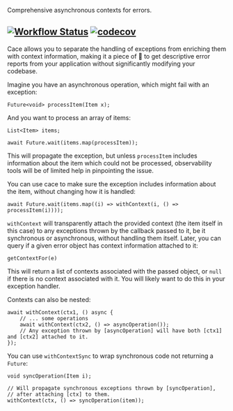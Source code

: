 Comprehensive asynchronous contexts for errors.

## [![Workflow Status](https://github.com/mstniy/cace.dart/actions/workflows/tests.yml/badge.svg)](https://github.com/mstniy/cace.dart/actions?query=branch%3Amaster+workflow%3Atests) [![codecov](https://codecov.io/github/mstniy/cace.dart/graph/badge.svg?token=VVG1YCC1FL)](https://codecov.io/github/mstniy/cace.dart)

Cace allows you to separate the handling of exceptions from enriching them with context information, making it a piece of 🍰 to get descriptive error reports from your application without significantly modifying your codebase.

Imagine you have an asynchronous operation, which might fail with an exception:

```
Future<void> processItem(Item x);
```

And you want to process an array of items:

```
List<Item> items;

await Future.wait(items.map(processItem));
```

This will propagate the exception, but unless `processItem` includes information about the item which could not be processed, observability tools will be of limited help in pinpointing the issue.

You can use cace to make sure the exception includes information about the item, without changing how it is handled:

```
await Future.wait(items.map((i) => withContext(i, () => processItem(i))));
```

`withContext` will transparently attach the provided context (the item itself in this case) to any exceptions thrown by the callback passed to it, be it synchronous or asynchronous, without handling them itself. Later, you can query if a given error object has context information attached to it:

```
getContextFor(e)
```

This will return a list of contexts associated with the passed object, or `null` if there is no context associated with it. You will likely want to do this in your exception handler.

Contexts can also be nested:

```
await withContext(ctx1, () async {
    // ... some operations
    await withContext(ctx2, () => asyncOperation());
    // Any exception thrown by [asyncOperation] will have both [ctx1] and [ctx2] attached to it.
});
```

You can use `withContextSync` to wrap synchronous code not returning a `Future`:

```
void syncOperation(Item i);

// Will propagate synchronous exceptions thrown by [syncOperation],
// after attaching [ctx] to them.
withContext(ctx, () => syncOperation(item));
```
